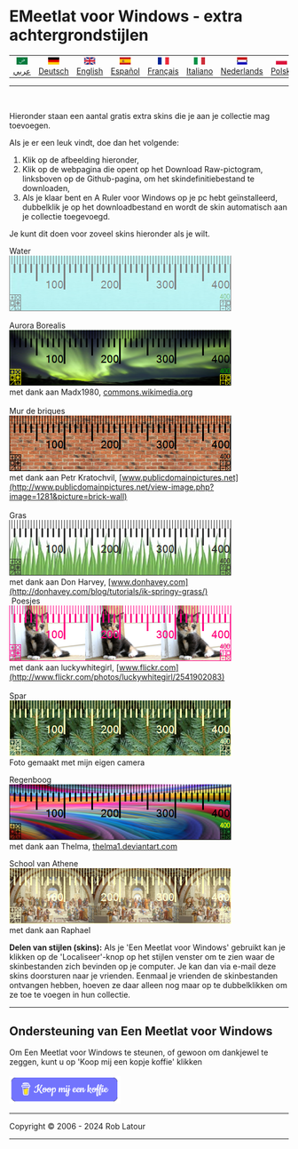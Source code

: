 # EMeetlat voor Windows - extra achtergrondstijlen 

<!-- header -->
|||||||||||
| :---: | :---: | :---: | :---: | :---: |:---: | :---: | :---: |:---: | :---: |
| [![عربي](/images/flags/ar.png)](../en/README.md)<br>[عربي](../ar/README.md) | [![Deutsch](/images/flags/de.png)](../de/README.md)<br>[Deutsch](../de/README.md) | [![English](/images/flags/en-GB.png)](../en/README.md)<br>[English](../en/README.md) | [![Español](/images/flags/es.png)](../es/README.md)<br>[Español](../es/README.md) | [![Français](/images/flags/fr.png)](../fr/README.md)<br>[Français](../fr/README.md)| [![Italiano](/images/flags/it.png)](../it/README.md)<br>[Italiano](../it/README.md) | [![Nederlands](/images/flags/nl.png)](../nl/README.md)<br>[Nederlands](../nl/README.md) | [![Polski](/images/flags/pl.png)](../pl/README.md)<br>[Polski](../pl/README.md) | [![Português](/images/flags/pt.png)](../pt/README.md)<br>[Português](../pt/README.md) | [![Svenska](/images/flags/sv.png)](../sv/README.md)<br>[Svenska](../sv/README.md) |

- - -
<br>
<!-- header -->

Hieronder staan ​​een aantal gratis extra skins die je aan je collectie mag toevoegen.

Als je er een leuk vindt, doe dan het volgende:
1. Klik op de afbeelding hieronder,
2. Klik op de webpagina die opent op het Download Raw-pictogram, linksboven op de Github-pagina, om het skindefinitiebestand te downloaden,
3. Als je klaar bent en A Ruler voor Windows op je pc hebt geïnstalleerd, dubbelklik je op het downloadbestand en wordt de skin automatisch aan je collectie toegevoegd.

Je kunt dit doen voor zoveel skins hieronder als je wilt.


Water  
[![Aqua](/images/Aqua.png)](RulerDefinition_Water.ar4w)  
  
Aurora Borealis  
[![Aurore boréale](/images/AuroraBorealis.png)](RulerDefinition_Aurora%20Borealis.ar4w)  
met dank aan Madx1980, [commons.wikimedia.org](http://commons.wikimedia.org/wiki/File:Aurora_Borealis_in_north_pole.jpg)  
   
Mur de briques  
[![Brick Wall](/images/BrickWall.png)](RulerDefinition_Bakstenen%20muur.ar4w)  
met dank aan Petr Kratochvil, [www.publicdomainpictures.net](http://www.publicdomainpictures.net/view-image.php?image=1281&picture=brick-wall)  
   
Gras  
[![Herbe](/images/grass.png)](RulerDefinition_Gras.ar4w)  
met dank aan Don Harvey, [www.donhavey.com](http://donhavey.com/blog/tutorials/ik-springy-grass/)  
 Poesjes  
[![Chaton](/images/kitten.png)](RulerDefinition_Poesjes.ar4w)  
met dank aan luckywhitegirl, [www.flickr.com](http://www.flickr.com/photos/luckywhitegirl/2541902083)  
   
Spar  
[![Pines](/images/spruce.png)](RulerDefinition_Spar.ar4w)  
Foto gemaakt met mijn eigen camera   

Regenboog  
[![Arc en cie](/images/rainbow.png)](RulerDefinition_Regenboog.ar4w)  
met dank aan Thelma, [thelma1.deviantart.com](http://thelma1.deviantart.com/)  

School van Athene  
[![School of Athens](/images/ShoolOfAthens.png)](RulerDefinition_School%20van%20Athene.ar4w)  
met dank aan Raphael

**Delen van stijlen (skins):** Als je 'Een Meetlat voor Windows' gebruikt kan je klikken op de 'Localiseer'-knop op het stijlen venster om te zien waar de skinbestanden zich bevinden op je computer. Je kan dan via e-mail deze skins doorsturen naar je vrienden. Eenmaal je vrienden de skinbestanden ontvangen hebben, hoeven ze daar alleen nog maar op te dubbelklikken om ze toe te voegen in hun collectie. 

* * * 
## Ondersteuning van Een Meetlat voor Windows

Om Een Meetlat voor Windows te steunen, of gewoon om dankjewel te zeggen, kunt u op 'Koop mij een kopje koffie' klikken<br><br>
[<img alt="Koop mij een koffie" width="200px" src="buymeacoffee-dutch.png" />](https://www.buymeacoffee.com/roblatour)
* * *
Copyright © 2006 - 2024 Rob Latour
* * *